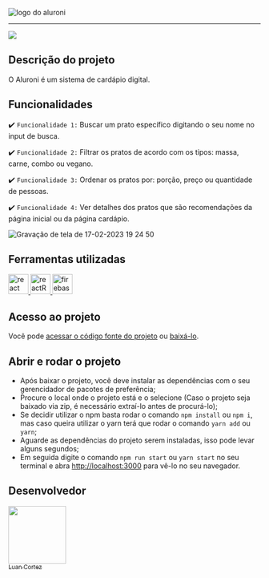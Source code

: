 
![logo do aluroni](https://user-images.githubusercontent.com/94543490/219792230-d8769aed-a67c-48f0-aae1-50294d6dc0d8.svg)

<hr>

<p align="initial">
<img src="https://img.shields.io/badge/status-conclu%C3%ADdo-brightgreen" />
</p>

## Descrição do projeto

<p align="justify">
 O Aluroni é um sistema de cardápio digital.
</p>

## Funcionalidades

:heavy_check_mark: `Funcionalidade 1:` Buscar um prato específico digitando o seu nome no input de busca.

:heavy_check_mark: `Funcionalidade 2:` Filtrar os pratos de acordo com os tipos: massa, carne, combo ou vegano.

:heavy_check_mark: `Funcionalidade 3:` Ordenar os pratos por: porção, preço ou quantidade de pessoas. 

:heavy_check_mark: `Funcionalidade 4:` Ver detalhes dos pratos que são recomendações da página inicial ou da página cardápio.

![Gravação de tela de 17-02-2023 19 24 50](https://user-images.githubusercontent.com/94543490/219812448-de3b12c1-4da9-4ac1-b3b2-0e28920c6eda.gif)

## Ferramentas utilizadas

<a href="https://pt-br.reactjs.org/" target="_blank"> <img src="https://user-images.githubusercontent.com/94543490/219813606-50843b58-8bc3-4b54-befd-4c002ded863d.svg" alt="react" width="40" height="40"/> </a> <a href="https://reactrouter.com/en/main" target="_blank"> <img src="https://user-images.githubusercontent.com/94543490/219813871-2a725fde-a73c-4151-b409-b5bed9006625.svg" alt="reactRouterDOM" width="40" height="40"/> </a> <a href="https://www.typescriptlang.org/" target="_blank"> <img src="https://user-images.githubusercontent.com/94543490/219814128-31b3422d-f12e-4d3b-9d60-cd3ce6047880.svg" alt="firebase" width="40" height="40"/> </a>

###

## Acesso ao projeto

Você pode [acessar o código fonte do projeto](https://github.com/luancortezdev/aluroni) ou [baixá-lo](https://github.com/luancortezdev/aluroni/archive/refs/heads/master.zip).

## Abrir e rodar o projeto

- Após baixar o projeto, você deve instalar as dependências com o seu gerencidador de pacotes de preferência;
- Procure o local onde o projeto está e o selecione (Caso o projeto seja baixado via zip, é necessário extraí-lo antes de procurá-lo);
- Se decidir utilizar o npm basta rodar o comando `npm install` ou `npm i`, mas caso queira utilizar o yarn terá que rodar o comando `yarn add` ou `yarn`;
- Aguarde as dependências do projeto serem instaladas, isso pode levar alguns segundos;
- Em seguida digite o comando `npm run start` ou `yarn start` no seu terminal e abra [http://localhost:3000](http://localhost:3000) para vê-lo no seu navegador.

## Desenvolvedor
[<img src="https://github.com/luancortezdev.png" width=115><br><sub>Luan Cortez</sub>](https://github.com/luancortezdev)
